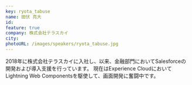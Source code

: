 ```yaml
---
key: ryota_tabuse
name: 田伏 亮大
id: 
feature: true
company: 株式会社テラスカイ
city: 
photoURL: /images/speakers/ryota_tabuse.jpg
---
```

2018年に株式会社テラスカイに入社し、以来、金融部門においてSalesforceの開発および導入支援を行っています。
現在はExperience CloudにおいてLightning Web Componentsを駆使して、画面開発に奮闘中です。